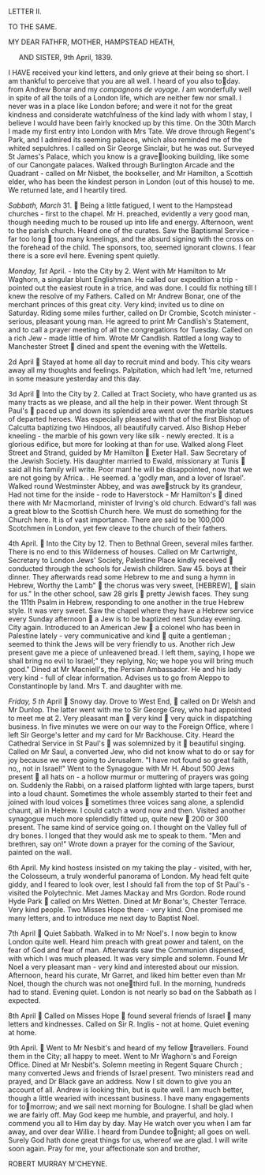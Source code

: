 ﻿LETTER II.

TO THE SAME.

MY DEAR FATHFR, MOTHER,	HAMPSTEAD HEATH,

`	`AND SISTER, 	9th April, 1839.

I HAVE received your kind letters, and only grieve at their being so short.  I am thankful to perceive that you are all well.  I heard of you also today.  from Andrew Bonar and my *compagnons de voyage.  I* am wonderfully well in spite of all the toils of a London life, which are neither few nor small.  I never was in a place like London before; and were it not for the great kindness and considerate watchfulness of the kind lady with whom I stay, I believe I would have been fairly knocked up by this time.  On the 30th March I made my first entry into London with Mrs Tate.  We drove through Regent's Park, and I admired its seeming palaces, which also reminded me of the whited sepulchres.  I called on Sir George Sinclair, but he was out.  Surveyed St James's Palace, which you know is a gravelooking building, like some of our Canongate palaces.  Walked through Burlington Arcade and the Quadrant - called on Mr Nisbet, the bookseller, and Mr Hamilton, a Scottish elder, who has been the kindest person in London (out of this house) to me.  We returned late, and I heartily tired.

*Sabbath, March* 31.   Being a little fatigued, I went to the Hampstead churches - first to the chapel.  Mr H.  preached, evidently a very good man, though needing much to be roused up into life and energy.  Afternoon, went to the parish church.  Heard one of the curates.  Saw the Baptismal Service  - far too long  too many kneelings, and the absurd signing with the cross on the forehead of the child.  The sponsors, too, seemed ignorant clowns.  I fear there is a sore evil here.  Evening spent quietly.

*Monday, 1st* April.   - Into the City by 2.  Went with Mr Hamilton to Mr Waghorn, a singular blunt Englishman.  He called our expedition a trip - pointed out the easiest route in a trice, and was done.  I could fix nothing till I knew the resolve of my Fathers.  Called on Mr Andrew Bonar, one of the merchant princes of this great city.  Very kind; invited us to dine on Saturday.  Riding some miles further, called on Dr Crombie, Scotch minister  - serious, pleasant young man.  He agreed to print Mr Candlish's Statement, and to call a prayer meeting of all the congregations for Tuesday.  Called on a rich Jew - made little of him.  Wrote Mr Candlish.  Rattled a long way to Manchester Street  dined and spent the evening with the Wettells.

2d April  Stayed at home all day to recruit mind and body.  This city wears away all my thoughts and feelings.  Palpitation, which had left 'me, returned in some measure yesterday and this day.

3d April  Into the City by 2.  Called at Tract Society, who have granted us as many tracts as we please, and all the help in their power.  Went through St Paul's  paced up and down its splendid area went over the marble statues of departed heroes.  Was especially pleased with that of the first Bishop of Calcutta baptizing two Hindoos, all beautifully carved.  Also Bishop Heber kneeling - the marble of his gown very like silk - newly erected.  It is a glorious edifice, but more for looking at than for use.  Walked along Fleet Street and Strand, guided by Mr Hamilton  Exeter Hall.  Saw Secretary of the Jewish Society.  His daughter married to Ewald, missionary at Tunis  said all his family will write.  Poor man! he will be disappointed, now that we are not going by Africa.  .  He seemed.  a 'godly man, and a lover of Israel'.  Walked round Westminster Abbey, and was awestruck by its grandeur, Had not time for the inside - rode to Haverstock  - Mr Hamilton's  dined there with Mr Macmorland, minister of Irving's old church.  Edward's fall was a great blow to the Scottish Church here.  We must do something for the Church here.  It is of vast importance.  There are said to be 100,000 Scotchmen in London, yet few cleave to the church of their fathers.

4th April.   Into the City by 12.  Then to Bethnal Green, several miles farther.  There is no end to this Wilderness of houses.  Called on Mr Cartwright, Secretary to London Jews' Society, Palestine Place kindly received  conducted through the schools for Jewish children.  Saw 45.  boys at their dinner.  They afterwards read some Hebrew to me and sung a hymn in Hebrew, Worthy the Lamb"  the chorus was very sweet,  [HEBREW],  slain for us." In the other school, saw 28 girls  pretty Jewish faces.  They sung the 111th Psalm in Hebrew, responding to one another in the true Hebrew style.  It was very sweet.  Saw the chapel where they have a Hebrew service every Sunday afternoon  a Jew is to be baptized next Sunday evening.  City again.	Introduced to an American Jew  a colonel who has been in Palestine lately - very communicative and kind  quite a gentleman ; seemed to think the Jews will be very friendly to us.  Another rich Jew present gave me a piece of unleavened bread.  I left them, saying, I hope we shall bring no evil to Israel;" they replying, No; we hope you will bring much good." Dined at Mr Macniell's, the Persian Ambassador.  He and his lady very kind - full of clear information.  Advises us to go from Aleppo to Constantinople by land.  Mrs T.  and daughter with me.

*Friday, 5 th* April  Snowy day.  Drove to West End,  called on Dr Welsh and Mr Dunlop.  The latter went with me to Sir George Grey, who had appointed to meet me at 2.  Very pleasant man  very kind  very quick in dispatching business.  In five minutes we were on our way to the Foreign Office, where I left Sir George's letter and my card for Mr Backhouse.  City.  Heard the Cathedral Service in St Paul's  was solemnized by it  beautiful singing.  Called on Mr Saul, a converted Jew, who did not know what to do or say for joy because we were going to Jerusalem.  "I have not found so great faith, no,, not in Israel!" Went to the Synagogue with Mr H.  About 500 Jews present  all hats on -  a hollow murmur or muttering of prayers was going on.  Suddenly the Rabbi, on a raised platform lighted with large tapers, burst into a loud chaunt.  Sometimes the whole assembly started to their feet and joined with loud voices  sometimes three voices sang alone, a splendid chaunt, all in Hebrew.  I could catch a word now and then.  Visited another synagogue much more splendidly fitted up, quite new  200 or 300 present.  The same kind of service going on.  I thought on the Valley full of dry bones.  I longed that they would ask me to speak to them.  "Men and brethren, say on!" Wrote down a prayer for the coming of the Saviour, painted on the wall.

6th April.  My kind hostess insisted on my taking the play  - visited, with her, the Colosseum, a truly wonderful panorama of London.  My head felt quite giddy, and I feared to look over, lest I should fall from the top of St Paul's - visited the Polytechnic.  Met James Mackay and Mrs Gordon.  Rode round Hyde Park  called on Mrs Wetten.  Dined at Mr Bonar's, Chester Terrace.  Very kind people.  Two Misses Hope there  - very kind.  One promised me many letters, and to introduce me next day to Baptist Noel.

7th April  Quiet Sabbath.  Walked in to Mr Noel's.  I now begin to know London quite well.  Heard him preach with great power and talent, on the fear of God and fear of man.  Afterwards saw the Communion dispensed, with which I was much pleased.  It was very simple and solemn.  Found Mr Noel a very pleasant man - very kind and interested about our mission.  Afternoon, heard his curate, Mr Garret, and liked him better even than Mr Noel, though the church was not onethird full.  In the morning, hundreds had to stand.  Evening quiet.  London is not nearly so bad on the Sabbath as I expected.

8th April  Called on Misses Hope  found several friends of Israel  many letters and kindnesses.  Called on Sir R.  Inglis  - not at home.  Quiet evening at home.

9th April.   Went to Mr Nesbit's and heard of my fellow travellers.  Found them in the City; all happy to meet.  Went to Mr Waghorn's and Foreign Office.  Dined at Mr Nesbit's.  Solemn meeting in Regent Square Church ; many converted Jews and friends of Israel present.  Two ministers read and prayed, and Dr Black gave an address.  Now I sit down to give you an account of all.  Andrew is looking thin, but is quite well.  I am much better, though a little wearied with incessant business.  I have many engagements for tomorrow; and we sail next morning for Boulogne.  I shall be glad when we are fairly off.  May God keep me humble, and prayerful, and holy.  I commend you all to Him day by day.  May He watch over you when I am far away, and over dear Willie.  I heard from Dundee tonight; all goes on well.  Surely God hath done great things for us, whereof we are glad.  I will write soon again.  Pray for me, your affectionate son and brother,

ROBERT MURRAY M'CHEYNE.

